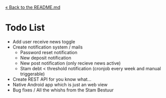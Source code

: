 [&laquo; Back to the README.md](../README.md)

# Todo List
- Add user receive news toggle
- Create notification system / mails
    - Password reset notification
    - New deposit notification
    - New post notification (only recieve news active)
    - Stam debt < threshold notification (cronjob every week and manual triggerable)
- Create REST API for you know what...
- Native Android app which is just an web view
- Bug fixes / All the whishs from the Stam Bestuur
